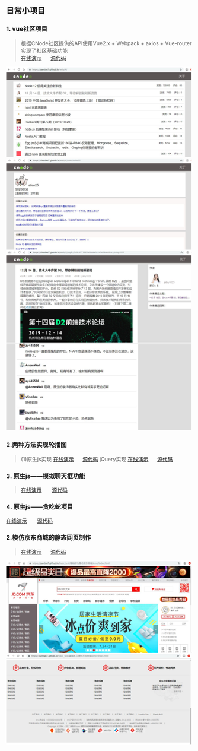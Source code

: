 ## 日常小项目
### 1. vue社区项目
>根据CNode社区提供的API使用Vue2.x + Webpack + axios + Vue-router 实现了社区基础功能<br/>
>[在线演示](https://dandan7.github.io/web/#/)&nbsp;&nbsp;&nbsp;&nbsp;&nbsp;
[源代码](https://github.com/Dandan7/web)<br/>
<img src="https://github.com/Dandan7/daily-demo/raw/master/screen/vue-cNode-screen/首页.JPG" width="500" title="首页"/>
<img src="https://github.com/Dandan7/daily-demo/raw/master/screen/vue-cNode-screen/user.JPG" width="500" title="用户信息"/>
<img src="https://github.com/Dandan7/daily-demo/raw/master/screen/vue-cNode-screen/artice.JPG" width="500" title="文章详情页"/>
<img src="https://github.com/Dandan7/daily-demo/raw/master/screen/vue-cNode-screen/reply.JPG" width="500" title="评论区"/>

### 2.两种方法实现轮播图
> (1)原生js实现
[在线演示](https://dandan7.github.io/js-demo/%E8%BD%AE%E6%92%AD%E5%9B%BE/demo_01.html) &nbsp;&nbsp;&nbsp;&nbsp;&nbsp;[源代码](https://github.com/Dandan7/js-demo/tree/master/%E8%BD%AE%E6%92%AD%E5%9B%BE)
> jQuery实现
[在线演示](https://dandan7.github.io/js-demo/%E8%BD%AE%E6%92%AD%E5%9B%BE/demo_02.html) &nbsp;&nbsp;&nbsp;&nbsp;&nbsp;[源代码](https://github.com/Dandan7/js-demo/tree/master/%E8%BD%AE%E6%92%AD%E5%9B%BE)

### 3. 原生js——模拟聊天框功能
>[在线演示](https://dandan7.github.io/js-demo/%E8%BF%B7%E4%BD%A0%E8%81%8A%E5%A4%A9%E6%A1%86/wechat.html) &nbsp;&nbsp;&nbsp;&nbsp;&nbsp;
[源代码](https://github.com/Dandan7/js-demo) <br/> 
### 4. 原生js——贪吃蛇项目
[在线演示](https://dandan7.github.io/snake/%E5%8E%9F%E7%94%9Fjs%E5%AE%9E%E7%8E%B0%E8%B4%AA%E5%90%83%E8%9B%87%E9%A1%B9%E7%9B%AE/index.html)  &nbsp;&nbsp;&nbsp;&nbsp;&nbsp;
[源代码](https://github.com/Dandan7/snake) <br/>

### 2.模仿京东商城的静态网页制作
>[在线演示](https://dandan7.github.io/Basic_test/%E5%9F%BA%E7%A1%80%E7%BB%83%E4%B9%A0/%E9%9D%99%E6%80%81%E4%BA%AC%E4%B8%9C%E5%95%86%E5%9F%8Edemo/index.html)&nbsp;&nbsp;&nbsp;&nbsp;&nbsp;
[源代码](https://github.com/Dandan7/Basic_test/tree/master/%E5%9F%BA%E7%A1%80%E7%BB%83%E4%B9%A0/%E9%9D%99%E6%80%81%E4%BA%AC%E4%B8%9C%E5%95%86%E5%9F%8Edemo)<br/>
<img src="https://github.com/Dandan7/daily-demo/raw/master/screen/jd-screen/1.JPG" width="500"/>
<img src="https://github.com/Dandan7/daily-demo/raw/master/screen/jd-screen/2.JPG" width="500"/>
